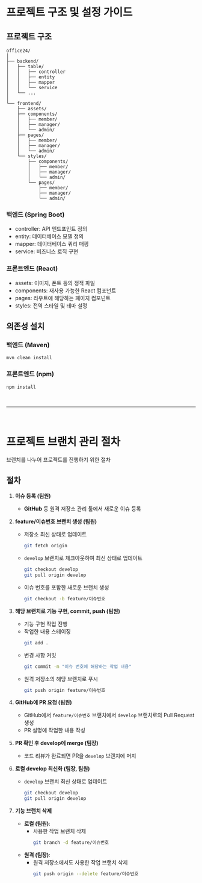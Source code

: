 # 프로젝트 구조 및 설정 가이드

## 프로젝트 구조

```
office24/
│
├── backend/
│   ├── table/
│   │   ├── controller
│   │   ├── entity
│   │   ├── mapper
│   │   └── service
│   └── ...
│
└── frontend/
    ├── assets/
    ├── components/
    │   ├── member/
    │   ├── manager/
    │   └── admin/
    ├── pages/
    │   ├── member/
    │   ├── manager/
    │   └── admin/
    └── styles/
        ├── components/
        │   ├── member/
        │   ├── manager/
        │   └── admin/
        └── pages/
            ├── member/
            ├── manager/
            └── admin/
```

### 백엔드 (Spring Boot)

- controller: API 엔드포인트 정의
- entity: 데이터베이스 모델 정의
- mapper: 데이터베이스 쿼리 매핑
- service: 비즈니스 로직 구현

### 프론트엔드 (React)

- assets: 이미지, 폰트 등의 정적 파일
- components: 재사용 가능한 React 컴포넌트
- pages: 라우트에 해당하는 페이지 컴포넌트
- styles: 전역 스타일 및 테마 설정

## 의존성 설치

### 백엔드 (Maven)

   ```
   mvn clean install
   ```

### 프론트엔드 (npm)

   ```
   npm install
   ```

<br>

---

<br>

# 프로젝트 브랜치 관리 절차

브랜치를 나누어 프로젝트를 진행하기 위한 절차

## 절차

1. **이슈 등록 (팀원)**
   - **GitHub** 등 원격 저장소 관리 툴에서 새로운 이슈 등록

2. **feature/이슈번호 브랜치 생성 (팀원)**
   - 저장소 최신 상태로 업데이트
     ```sh
     git fetch origin
     ```
   - `develop` 브랜치로 체크아웃하여 최신 상태로 업데이트
     ```sh
     git checkout develop
     git pull origin develop
     ```
   - 이슈 번호를 포함한 새로운 브랜치 생성
     ```sh
     git checkout -b feature/이슈번호
     ```

3. **해당 브랜치로 기능 구현, commit, push (팀원)**
   - 기능 구현 작업 진행
   - 작업한 내용 스테이징
     ```sh
     git add .
     ```
   - 변경 사항 커밋
     ```sh
     git commit -m "이슈 번호에 해당하는 작업 내용"
     ```
   - 원격 저장소의 해당 브랜치로 푸시
     ```sh
     git push origin feature/이슈번호
     ```

4. **GitHub에 PR 요청 (팀원)**
   - GitHub에서 `feature/이슈번호` 브랜치에서 `develop` 브랜치로의 Pull Request 생성
   - PR 설명에 작업한 내용 작성

5. **PR 확인 후 develop에 merge (팀장)**
   - 코드 리뷰가 완료되면 PR을 `develop` 브랜치에 머지

6. **로컬 develop 최신화 (팀장, 팀원)**
   - `develop` 브랜치 최신 상태로 업데이트
     ```sh
     git checkout develop
     git pull origin develop
     ```

7. **기능 브랜치 삭제**
   - **로컬 (팀원)**:
     - 사용한 작업 브랜치 삭제
       ```sh
       git branch -d feature/이슈번호
       ```
   - **원격 (팀장)**:
     - 원격 저장소에서도 사용한 작업 브랜치 삭제
       ```sh
       git push origin --delete feature/이슈번호
       ```
